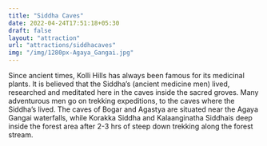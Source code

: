 ```yaml
---
title: "Siddha Caves"
date: 2022-04-24T17:51:18+05:30
draft: false
layout: "attraction"
url: "attractions/siddhacaves"
img: "/img/1280px-Agaya_Gangai.jpg"
---
```


Since ancient times, Kolli Hills has always been famous for its medicinal plants. It is believed that the Siddha’s (ancient medicine men) lived, researched and meditated here in the caves inside the sacred groves. Many adventurous men go on trekking expeditions, to the caves where the Siddha’s lived. The caves of Bogar and Agastya are situated near the Agaya Gangai waterfalls, while Korakka Siddha and Kalaanginatha Siddhais deep inside the forest area after 2-3 hrs of steep down trekking along the forest stream.